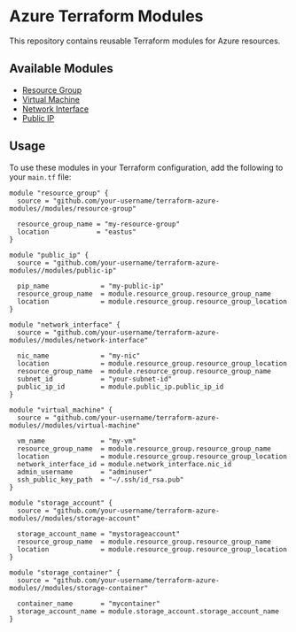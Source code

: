 # Azure Terraform Modules

This repository contains reusable Terraform modules for Azure resources.

## Available Modules

- [Resource Group](./modules/resource-group)
- [Virtual Machine](./modules/virtual-machine)
- [Network Interface](./modules/network-interface)
- [Public IP](./modules/public-ip)

## Usage

To use these modules in your Terraform configuration, add the following to your `main.tf` file:

```hcl
module "resource_group" {
  source = "github.com/your-username/terraform-azure-modules//modules/resource-group"

  resource_group_name = "my-resource-group"
  location            = "eastus"
}

module "public_ip" {
  source = "github.com/your-username/terraform-azure-modules//modules/public-ip"

  pip_name             = "my-public-ip"
  resource_group_name  = module.resource_group.resource_group_name
  location             = module.resource_group.resource_group_location
}

module "network_interface" {
  source = "github.com/your-username/terraform-azure-modules//modules/network-interface"

  nic_name             = "my-nic"
  location             = module.resource_group.resource_group_location
  resource_group_name  = module.resource_group.resource_group_name
  subnet_id            = "your-subnet-id"
  public_ip_id         = module.public_ip.public_ip_id
}

module "virtual_machine" {
  source = "github.com/your-username/terraform-azure-modules//modules/virtual-machine"

  vm_name              = "my-vm"
  resource_group_name  = module.resource_group.resource_group_name
  location             = module.resource_group.resource_group_location
  network_interface_id = module.network_interface.nic_id
  admin_username       = "adminuser"
  ssh_public_key_path  = "~/.ssh/id_rsa.pub"
}

module "storage_account" {
  source = "github.com/your-username/terraform-azure-modules//modules/storage-account"

  storage_account_name = "mystorageaccount"
  resource_group_name  = module.resource_group.resource_group_name
  location             = module.resource_group.resource_group_location
}

module "storage_container" {
  source = "github.com/your-username/terraform-azure-modules//modules/storage-container"

  container_name       = "mycontainer"
  storage_account_name = module.storage_account.storage_account_name
}

